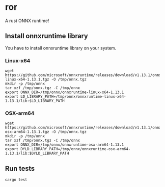 # ror

A rust ONNX runtime!


## Install onnxruntime library

You have to install onnxruntime library on your system.

### Linux-x64
```
wget https://github.com/microsoft/onnxruntime/releases/download/v1.13.1/onnxruntime-linux-x64-1.13.1.tgz -O /tmp/onnx.tgz
mkdir -p /tmp/onnx
tar xzf /tmp/onnx.tgz -C /tmp/onnx
export ONNX_DIR=/tmp/onnx/onnxruntime-linux-x64-1.13.1
export LD_LIBRARY_PATH=/tmp/onnx/onnxruntime-linux-x64-1.13.1/lib:$LD_LIBRARY_PATH
```

### OSX-arm64
```
wget https://github.com/microsoft/onnxruntime/releases/download/v1.13.1/onnxruntime-osx-arm64-1.13.1.tgz -O /tmp/onnx.tgz
mkdir -p /tmp/onnx
tar xzf /tmp/onnx.tgz -C /tmp/onnx
export ONNX_DIR=/tmp/onnx/onnxruntime-osx-arm64-1.13.1
export DYLD_LIBRARY_PATH=/tmp/onnx/onnxruntime-osx-arm64-1.13.1/lib:$DYLD_LIBRARY_PATH
```

## Run tests
```
cargo test
```
